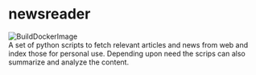 # newsreader
![BuildDockerImage](https://github.com/soubhagyarnayak/newsreader/workflows/Python%20application/badge.svg)  
A set of python scripts to fetch relevant articles and news from web and index those for personal use.
Depending upon need the scrips can also summarize and analyze the content.


